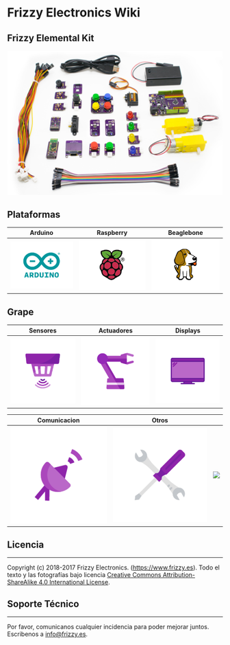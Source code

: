 # Frizzy Electronics Wiki

## Frizzy Elemental Kit


[![Texto alternativo](images/kit2.jpg "descripcion")](www.frizzy.es/kit)
## Plataformas

| **Arduino**  |    **Raspberry**  |    **Beaglebone**   | 
|:---:|:---:|:---:|
|[![](https://github.com/FrizzyElectronics/ElementalKitDocs/raw/master/docs/images/arduino.png)](/Arduino)   |  [![](https://github.com/FrizzyElectronics/ElementalKitDocs/raw/master/docs/images/RaspberryPi.png)](/Raspberry_Pi) |[![](https://github.com/FrizzyElectronics/ElementalKitDocs/raw/master/docs/images/Beaglebone.png)](/BeagleBone)  |


## Grape

| **Sensores**  |    **Actuadores**  |    **Displays**   | 
|:---:|:---:|:---:|
|[![](https://github.com/FrizzyElectronics/ElementalKitDocs/raw/master/docs/images/Sensor-01.png)](/Sensor) | [![](https://github.com/FrizzyElectronics/ElementalKitDocs/raw/master/docs/images/Actuador-01.png)](/actuator) |[![](https://github.com/FrizzyElectronics/ElementalKitDocs/raw/master/docs/images/Display-01.png)](/Display)    |

| **Comunicacion**  |   **Otros**    |       |  
|:---:|:---:|:---:|
|[![](https://github.com/FrizzyElectronics/ElementalKitDocs/raw/master/docs/images/Antena-01.png)](/Communication)    |[![](https://github.com/FrizzyElectronics/ElementalKitDocs/raw/master/docs/images/Otros-01.png)](/Others)    |![](https://github.com/SeeedDocument/wiki_english/raw/master/docs/images/empty.png)   |

## Licencia
-------
Copyright (c) 2018-2017 Frizzy Electronics. (https://www.frizzy.es). Todo el texto y las fotografías bajo licencia <a rel="license" href="http://creativecommons.org/licenses/by-sa/4.0/">Creative Commons Attribution-ShareAlike 4.0 International License</a>. <a rel="license" href="http://creativecommons.org/licenses/by-sa/4.0/"> </a>

## Soporte Técnico
-------
Por favor, comunicanos cualquier incidencia para poder mejorar juntos. Escribenos a [info@frizzy.es](info@frizzy.es). 

